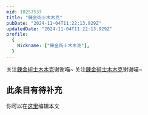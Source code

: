```yaml
---
mid: 10257537
title: "錬金術士木木克"
pubDate: "2024-11-04T11:22:13.929Z"
updatedDate: "2024-11-04T11:22:13.929Z"
profile:
  {
    Nickname: ["錬金術士木木克"],
  }
---
```


关注[錬金術士木木克](https://space.bilibili.com/10257537)谢谢喵~ 关注[錬金術士木木克](https://space.bilibili.com/10257537)谢谢喵~

## 此条目有待补充
你可以在[这里](https://github.com/Yuhanawa/VTuber.ICU-Content/edit/master/v/錬金術士木木克/index.md)编辑本文
